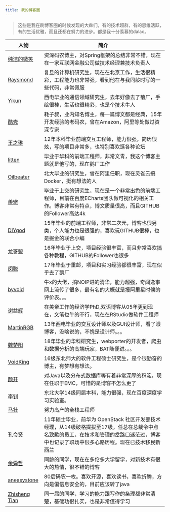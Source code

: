 ```yaml
---
title: 我的博客圈
---
```


> 这些是我在刷博客圈的时候发现的大犇们，有的技术超群，有的思维活跃，有的生活优雅，而且还都在努力的进步。都是我十分羡慕的dalao。

|人物|简介|
|-|-|
|[纯洁的微笑](http://www.ityouknow.com)|资深码农博主，对Spring框架的总结非常不错，现在在一家互联网金融公司做技术经理兼技术负责人|
|[Raysmond](http://raysmond.com/)|复旦的计算机研究生，现在在北京工作，生活很精彩，工程能力也非常强，看到他在与我同龄时写的一些代码，非常佩服|
|[Yikun](http://yikun.github.io/)|西电毕业的通信领域研究生，去年好像去了菊厂，手绘很棒，生活也很精彩，也是个技术牛人|
|[酷壳](http://coolshell.cn/)|耗子叔，业内知名博主，每一篇博文都是经典，15年开发经验的老码农，曾在Amazon，阿里等处做过资深专家|
|[王之琳](https://willin.wang/)|12年本科毕业前端交互工程师，能力很强，简历很炫，写的项目非常多，也特别喜欢逛各种论坛|
|[litten](http://litten.me/)|毕业于华科的前端工程师，非常文青，我这个博客主题就是他写的，现在鹅厂工作|
|[Oilbeater](http://oilbeater.com/)|北大毕业的研究生，曾在阿里任职，现在灵雀云搞Docker，挺有想法的人|
|[羡辙](http://zhangwenli.com/)|毕业于上交的研究生，现在是一个非常出色的前端工程师，目前在百度ECharts团队做可视化的相关工作。博客非常有特点，博文质量很高，而且GITHUB的Follower高达4k|
|[DIYgod](https://www.anotherhome.net/)|15年毕业的前端工程师，非常二次元，博客也很另类，个人能力也是很强的，喜欢玩GITHUB很棒，也是掘金的联合小编|
|[龙哥盟](http://flygon.net/)|16年毕业于上交，项目经验很丰富，而且非常喜欢搞各种教程，GITHUB的Follower也很多|
|[闵聪](https://congm.in/)|17年毕业于重邮，项目和实习经验都很丰富，现在似乎去了鹅厂|
|[byvoid](https://www.byvoid.com/)|牛x的大佬，搞NOIP进的清华，能力超强，奇闻逸事网上流传了很多，最有名的大概就是报阿里星时候的评价表。。。|
|[谢益辉](https://yihui.name/)|在美帝工作的经济学PhD,双语博客从05年更到现在，文笔也牛的不行，现在在RStudio做软件工程师|
|[MartinRGB](http://www.martinrgb.com/)|13年西电毕业的交互设计师以及GUI设计师，看了眼博客，没啥说的，不愧是设计师。。。|
|[魏楚阳](http://brianway.github.io/)|18年毕业的华科研究生，webporter的开发者，爬虫和数据分析的高端玩家，BAT随便进。。。|
|[VoidKing](http://www.voidking.com/)|16级东北师大的软件工程硕士研究生，是个很勤奋的博主，有梦想有想法。|
|[颜开](http://www.yankay.com/)|对Java以及分布式数据库等有着非常深厚的积淀，现在任职于EMC，可惜的是博客不怎么更了|
|[李钊](https://livc.io/)|东北大学14级同届本科，能力很强，现在百度深度学习实验室。|
|[马壮](http://mazhuang.org/)|努力高产的全栈工程师|
|[孔令贤](http://lingxiankong.github.io)|11年硕士毕业，前华为 OpenStack 社区开发部技术经理，从14级破格提拔至17级，任总在总裁令中点名致歉的员工，在技术和管理的岔路口迷茫过，博客中也记录了职场中很多心路历程。现在已技术移民新西兰|
|[余舜哲](http://chocoluffy.com/)|同龄的同学，现在在多伦多大学留学，对新技术有很大的热情，很不错的博客|
|[aneasystone](http://www.aneasystone.com/)|80后码农一枚。喜欢开源，喜欢读书，喜欢折腾，方向是偏信息安全的，目前应该转了java|
|[Zhisheng Tian](http://www.54tianzhisheng.cn)|同一届的同学，学习的能力跟写作的条理都非常清楚，基础功很扎实，也是非常值得学习|